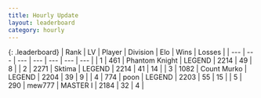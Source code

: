 ```yaml
---
title: Hourly Update
layout: leaderboard
category: hourly
---
```


{: .leaderboard}
| Rank | LV | Player | Division | Elo | Wins | Losses |
| --- | --- | --- | --- | --- | --- | --- |
| <span data-change="0">1</span> | 461 | <span title="ID: 742939">Phantom Knight</span> | LEGEND | <span data-change="0">2214</span> | <span data-change="0">49</span> | <span data-change="0">8</span> |
| <span data-change="1">2</span> | 2271 | <span title="ID: 353063">Sktima</span> | LEGEND | <span data-change="10">2214</span> | <span data-change="2">41</span> | <span data-change="0">14</span> |
| <span data-change="-1">3</span> | 1082 | <span title="ID: 498323">Count Murko</span> | LEGEND | <span data-change="0">2204</span> | <span data-change="0">39</span> | <span data-change="0">9</span> |
| <span data-change="0">4</span> | 774 | <span title="ID: 540690">poon</span> | LEGEND | <span data-change="0">2203</span> | <span data-change="0">55</span> | <span data-change="0">15</span> |
| <span data-change="0">5</span> | 290 | <span title="ID: 5578">mew777</span> | MASTER I | <span data-change="0">2184</span> | <span data-change="0">32</span> | <span data-change="0">4</span> |